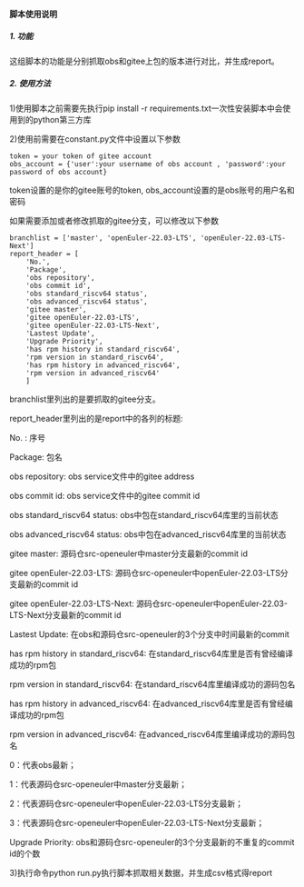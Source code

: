 #### 脚本使用说明

##### 1. 功能

这组脚本的功能是分别抓取obs和gitee上包的版本进行对比，并生成report。

##### 2. 使用方法

1)使用脚本之前需要先执行pip install -r requirements.txt一次性安装脚本中会使用到的python第三方库

2)使用前需要在constant.py文件中设置以下参数

````
token = your token of gitee account
obs_account = {'user':your username of obs account , 'password':your password of obs account}
````

token设置的是你的gitee账号的token, obs_account设置的是obs账号的用户名和密码

如果需要添加或者修改抓取的gitee分支，可以修改以下参数

````
branchlist = ['master', 'openEuler-22.03-LTS', 'openEuler-22.03-LTS-Next']
report_header = [
    'No.',
    'Package',
    'obs repository',
    'obs commit id',
    'obs standard_riscv64 status',
    'obs advanced_riscv64 status',
    'gitee master',
    'gitee openEuler-22.03-LTS',
    'gitee openEuler-22.03-LTS-Next',
    'Lastest Update',
    'Upgrade Priority',
    'has rpm history in standard_riscv64',
    'rpm version in standard_riscv64',
    'has rpm history in advanced_riscv64',
    'rpm version in advanced_riscv64'
    ]
````

branchlist里列出的是要抓取的gitee分支。

report_header里列出的是report中的各列的标题:

No. : 序号

Package: 包名

obs repository: obs service文件中的gitee address

obs commit id: obs service文件中的gitee commit id

obs standard_riscv64 status: obs中包在standard_riscv64库里的当前状态

obs advanced_riscv64 status: obs中包在advanced_riscv64库里的当前状态

gitee master: 源码仓src-openeuler中master分支最新的commit id

gitee openEuler-22.03-LTS: 源码仓src-openeuler中openEuler-22.03-LTS分支最新的commit id

gitee openEuler-22.03-LTS-Next: 源码仓src-openeuler中openEuler-22.03-LTS-Next分支最新的commit id

Lastest Update: 在obs和源码仓src-openeuler的3个分支中时间最新的commit

has rpm history in standard_riscv64: 在standard_riscv64库里是否有曾经编译成功的rpm包

rpm version in standard_riscv64: 在standard_riscv64库里编译成功的源码包名

has rpm history in advanced_riscv64: 在advanced_riscv64库里是否有曾经编译成功的rpm包

rpm version in advanced_riscv64: 在advanced_riscv64库里编译成功的源码包名

0：代表obs最新；

1：代表源码仓src-openeuler中master分支最新；

2：代表源码仓src-openeuler中openEuler-22.03-LTS分支最新；

3：代表源码仓src-openeuler中openEuler-22.03-LTS-Next分支最新；

Upgrade Priority: obs和源码仓src-openeuler的3个分支最新的不重复的commit id的个数

3)执行命令python run.py执行脚本抓取相关数据，并生成csv格式得report

